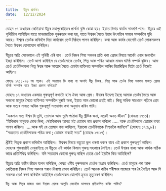 ```yaml
---
title:  যীচুৰ প্ৰাৰ্থনা।
date:   12/12/2024
---
```


যোহন ১৭ অধ্যায়ক কেতিয়াবা যীচুৰ মহাপুৰোহিতৰ প্ৰাৰ্থনা বুলি কোৱা হয়। ইয়াত বিদায় বাৰ্ত্তাৰ সামৰণি পৰে। যীচুৱে এই পৃথিৱীলৈ আহিছিল যাতে মানৱজাতিক পুনৰুদ্ধাৰ কৰা হয়, যাতে ঈশ্বৰৰ সৈতে ইয়াৰ উৎপত্তিৰ সময়ৰ সম্পৰ্কলৈ ঘূৰি আহে। ঈশ্বৰে তেওঁক কৰিবলৈ দিয়া কাৰ্যবোৰ তেওঁ নিষ্ঠাৰে পালন কৰিছিল। কথা আৰু কাৰ্যৰ যোগেদি তেওঁ লোকসকলৰ সৈতে ঈশ্বৰৰ যোগাযোগ কৰিছিল।

যীচুৱে অতি সোনকালে এই পৃথিৱী এৰি যাব। তেওঁ নিজৰ শিষ্য সকলৰ প্ৰতি থকা প্ৰেমৰ বিষয়ে আকৌ এবাৰ জনাবলৈ ইচ্ছা কৰিছিল। তেওঁ আশা কৰিছিল যে তেওঁলোকে তেওঁৰ, পিতৃ আৰু পবিত্ৰ আত্মাৰ মাজৰ ঘনিষ্ঠ সম্পৰ্ক বুজিব। আৰু তেওঁ তেওঁবিলাকক পিতৃ ঈশ্বৰ আৰু আত্মাৰ সৈতে একেটা ব্যক্তিগত সম্পৰ্কলৈ আনিব বিচাৰিছিল যিটো তেওঁ নিজেই আছিল।

`যোহনঃ ১৭:১-২৬ পদ পঢ়ক। এই অধ্যায়ৰ কি বাক্য বা অংশই যীচু নিজৰ, পিতৃ আৰু তেওঁৰ শিষ্য সকলৰ মাজত প্ৰেমৰ ঘনিষ্ঠ সম্পৰ্কৰ বাবে ইচ্ছা প্ৰকাশ কৰিছে?`

যোহনঃ ১৭ অধ্যায়ৰ একমাত্ৰ গুৰুত্বপূৰ্ণ কথাটো হ’ল ঐক্য আৰু প্ৰেম। ঈশ্বৰৰ উদ্দেশ্য হৈছে আমাক তেওঁৰ সৈতে আৰু সকলো মানুহৰ সৈতে ব্যক্তিগত সম্পৰ্কলৈ ঘূৰাই অনা, ইয়াত আন কোনো প্ৰশ্নই নাই। কিন্তু অধিক সাৱধানে পঢ়িলে প্ৰেম আৰু সত্যৰ মাজত অধিক গুৰুত্বপূৰ্ণ সংযোগৰ কথা অনুমান কৰিব পাৰি।

“একমাত্ৰ সত্য ঈশ্বৰ যি তুমি, তোমাক আৰু তুমি পঠোৱা যীচু খ্ৰীষ্টক জনা, এয়েই অনন্ত জীৱন” (যোহনঃ ১৭:৩)। “যিবিলাক মানুহক মোক দিলা, সেইবিলাকৰ আগত মই তোমাৰ নাম প্ৰকাশ কৰিলো ..... আৰু তেওঁবিলাকে তোমাৰ বাক্য পালন কৰিলে। ....আৰু মই যে তোমাৰ পৰা আহিলো, ইয়াকো তেওঁবিলাকে নিশ্চয়কৈ জানিলে” (যোহনঃ ১৭:৬,৮)। “সত্যতাত তেওঁবিলাকক পবিত্ৰ কৰা ; তোমাৰ বাক্যই সত্য” (যোহনঃ ১৭:১৭)।

খ্ৰীষ্টই পিতৃক প্ৰকাশ কৰিবলৈ আহিছিল। ঈশ্বৰৰ বিষয়ে বহুতো ভুল ধাৰণা থকাৰ বাবে এই প্ৰকাশ গুৰুত্বপূৰ্ণ আছিল। যোহনৰ শুভবাৰ্ত্তাই দেখুৱাইছে যে যীচুৱে এই কাৰ্যক কিমান গুৰুত্ব সহকাৰে লৈছিল। তেওঁ ঈশ্বৰৰ বাক্য আৰু কাৰ্যক সঠিক ভাৱে প্ৰতিনিধিত্ব কৰিছিল। যদি সত্যতাৰ কোনো গুৰুত্ব নাছিল তেন্তে তেওঁ ইয়ালৈ কিয় আহিছিল?

যীচুৱে অতি কঠিন জীৱন যাপন কৰিছিল, শেষত ধর্মীয় গুৰুসকলে তেওঁক অগ্ৰাহ কৰিছিল। তেওঁ মানুহৰ পৰা আৰু কেতিয়াবা নিজৰ শিষ্য সকলৰ পৰাও নিৰাশা ভোগ কৰিছিল। তেওঁ অনেক কঠিন পৰীক্ষাৰ মাজেৰে পাৰ হৈ গৈছিল আৰু যি সকলক তেওঁ ৰক্ষা কৰিবলৈ আহিছিল তেওঁলোকৰ যোগেদি ক্ৰুচত মৃত্যুবৰণ কৰিছিল।

`যীচু আৰু পিতৃৰ মাজত থকা ঈশ্বৰৰ প্ৰেমক আপুনি কেনেকৈ ভালদৰে প্ৰতিফলিত কৰিব পাৰিব?`